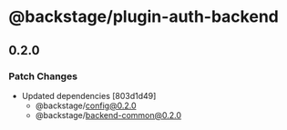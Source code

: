 # @backstage/plugin-auth-backend

## 0.2.0

### Patch Changes

- Updated dependencies [803d1d49]
  - @backstage/config@0.2.0
  - @backstage/backend-common@0.2.0
